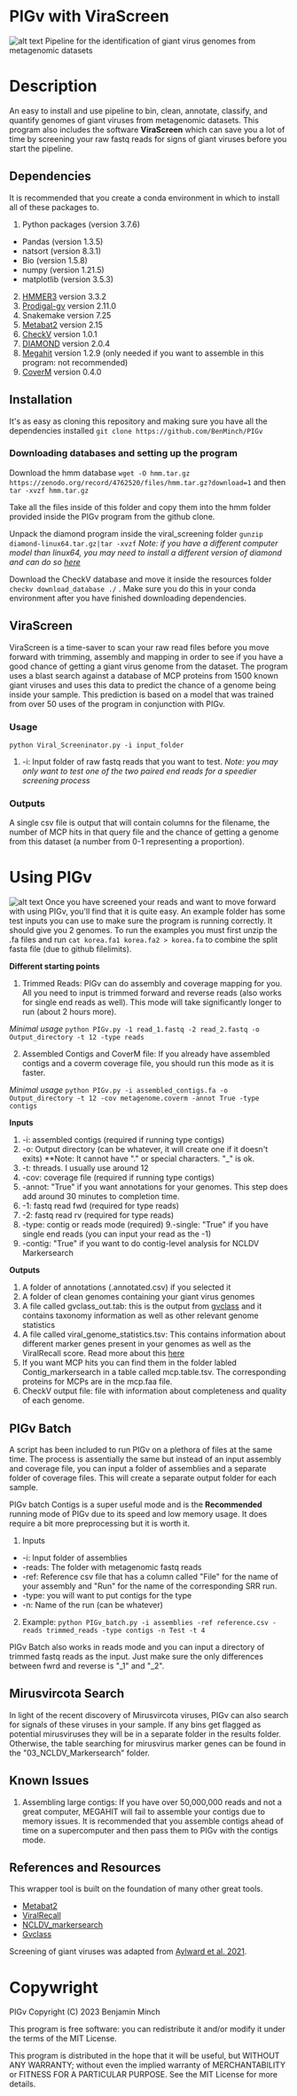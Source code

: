# PIGv with ViraScreen
![alt text](https://github.com/BenMinch/PIGv/blob/main/images/PIGv.png)
Pipeline for the identification of giant virus genomes from metagenomic datasets

# Description
An easy to install and use pipeline to bin, clean, annotate, classify, and quantify genomes of giant viruses from metagenomic datasets. This program also includes the software **ViraScreen** which can save you a lot of time by screening your raw fastq reads for signs of giant viruses before you start the pipeline. 

## Dependencies
It is recommended that you create a conda environment in which to install all of these packages to. 
1. Python packages (version 3.7.6)
- Pandas (version 1.3.5)
- natsort (version 8.3.1)
- Bio (version 1.5.8)
- numpy (version 1.21.5)
- matplotlib (version 3.5.3)
2. [HMMER3](https://github.com/EddyRivasLab/hmmer) version 3.3.2
3. [Prodigal-gv](https://github.com/apcamargo/prodigal-gv) version 2.11.0
4. Snakemake version 7.25
5. [Metabat2](https://bitbucket.org/berkeleylab/metabat) version 2.15
6. [CheckV](https://bitbucket.org/berkeleylab/checkv/src/master/) version 1.0.1
7. [DIAMOND](https://github.com/bbuchfink/diamond/releases/tag/v2.0.4) version 2.0.4
7. [Megahit](https://github.com/voutcn/megahit) version 1.2.9 (only needed if you want to assemble in this program: not recommended)
8. [CoverM](https://github.com/wwood/CoverM) version 0.4.0


## Installation

It's as easy as cloning this repository and making sure you have all the dependencies installed
`git clone https://github.com/BenMinch/PIGv`

### Downloading databases and setting up the program

Download the hmm database `wget -O hmm.tar.gz https://zenodo.org/record/4762520/files/hmm.tar.gz?download=1` and then `tar -xvzf hmm.tar.gz` 

Take all the files inside of this folder and copy them into the hmm folder provided inside the PIGv program from the github clone. 

Unpack the diamond program inside the viral_screening folder `gunzip diamond-linux64.tar.gz|tar -xvzf`
*Note: if you have a different computer model than linux64, you may need to install a different version of diamond and can do so [here](https://github.com/bbuchfink/diamond)*

Download the CheckV database and move it inside the resources folder `checkv download_database ./` . Make sure you do this in your conda environment after you have finished downloading dependencies.

## ViraScreen

ViraScreen is a time-saver to scan your raw read files before you move forward with trimming, assembly and mapping in order to see if you have a good chance of getting a giant virus genome from the dataset. The program uses a blast search against a database of MCP proteins from 1500 known giant viruses and uses this data to predict the chance of a genome being inside your sample. This prediction is based on a model that was trained from over 50 uses of the program in conjunction with PIGv. 

### Usage

`python Viral_Screeninator.py -i input_folder`

1. -i: Input folder of raw fastq reads that you want to test. *Note: you may only want to test one of the two paired end reads for a speedier screening process* 

### Outputs

A single csv file is output that will contain columns for the filename, the number of MCP hits in that query file and the chance of getting a genome from this dataset (a number from 0-1 representing a proportion). 

# Using PIGv
![alt text](https://github.com/BenMinch/PIGv/blob/main/images/chart.png)
Once you have screened your reads and want to move forward with using PIGv, you'll find that it is quite easy. An example folder has some test inputs you can use to make sure the program is running correctly. It should give you 2 genomes. To run the examples you must first unzip the .fa files and run `cat korea.fa1 korea.fa2 > korea.fa` to combine the split fasta file (due to github filelimits).

**Different starting points**
1. Trimmed Reads: PIGv can do assembly and coverage mapping for you. All you need to input is trimmed forward and reverse reads (also works for single end reads as well). This mode will take significantly longer to run (about 2 hours more). 

*Minimal usage*
`python PIGv.py -1 read_1.fastq -2 read_2.fastq -o Output_directory -t 12 -type reads`

2. Assembled Contigs and CoverM file: If you already have assembled contigs and a coverm coverage file, you should run this mode as it is faster.

*Minimal usage*
`python PIGv.py -i assembled_contigs.fa -o Output_directory -t 12 -cov metagenome.coverm -annot True -type contigs`

**Inputs**
1. -i: assembled contigs (required if running type contigs)
2. -o: Output directory (can be whatever, it will create one if it doesn't exits) **Note: It cannot have "." or special characters. "_" is ok.
3. -t: threads. I usually use around 12
4. -cov: coverage file (required if running type contigs)
5. -annot: "True" if you want annotations for your genomes. This step does add around 30 minutes to completion time.
6. -1: fastq read fwd (required for type reads)
7. -2: fastq read rv (required for type reads)
8. -type: contig or reads mode (required)
9.-single: "True" if you have single end reads (you can input your read as the -1)
10. -contig: "True" if you want to do contig-level analysis for NCLDV Markersearch

**Outputs**
1. A folder of annotations (.annotated.csv) if you selected it
2. A folder of clean genomes containing your giant virus genomes
3. A file called gvclass_out.tab: this is the output from [gvclass](https://github.com/NeLLi-team/gvclass/) and it contains taxonomy information as well as other relevant genome statistics
4. A file called viral_genome_statistics.tsv: This contains information about different marker genes present in your genomes as well as the ViralRecall score. Read more about this [here](https://github.com/faylward/viralrecall)
5. If you want MCP hits you can find them in the folder labled Contig_markersearch in a table called mcp.table.tsv. The corresponding proteins for MCPs are in the mcp.faa file.
6. CheckV output file: file with information about completeness and quality of each genome.

## PIGv Batch

A script has been included to run PIGv on a plethora of files at the same time. The process is assentially the same but instead of an input assembly and coverage file, you can input a folder of assemblies and a separate folder of coverage files. This will create a separate output folder for each sample.

PIGv batch Contigs is a super useful mode and is the **Recommended** running mode of PIGv due to its speed and low memory usage. It does require a bit more preprocessing but it is worth it. 
1. Inputs
* -i: Input folder of assemblies 
* -reads: The folder with metagenomic fastq reads
* -ref: Reference csv file that has a column called "File" for the name of your assembly and "Run" for the name of the corresponding SRR run.
* -type: you will want to put contigs for the type
* -n: Name of the run (can be whatever)
2. Example: `python PIGv_batch.py -i assemblies -ref reference.csv -reads trimmed_reads -type contigs -n Test -t 4`

PIGv Batch also works in reads mode and you can input a directory of trimmed fastq reads as the input. Just make sure the only differences between fwrd and reverse is "_1" and "_2".

## Mirusvircota Search

In light of the recent discovery of Mirusvircota viruses, PIGv can also search for signals of these viruses in your sample. If any bins get flagged as potential mirusviruses they will be in a separate folder in the results folder. Otherwise, the table searching for mirusvirus marker genes can be found in the "03_NCLDV_Markersearch" folder.

## Known Issues
1. Assembling large contigs: If you have over 50,000,000 reads and not a great computer, MEGAHIT will fail to assemble your contigs due to memory issues. It is recommended that you assemble contigs ahead of time on a supercomputer and then pass them to PIGv with the contigs mode.

## References and Resources

This wrapper tool is built on the foundation of many other great tools.
- [Metabat2](https://bitbucket.org/berkeleylab/metabat)
- [ViralRecall](https://github.com/faylward/viralrecall)
- [NCLDV_markersearch](https://github.com/faylward/ncldv_markersearch)
- [Gvclass](https://github.com/NeLLi-team/gvclass/)

Screening of giant viruses was adapted from [Aylward et al. 2021](https://journals.plos.org/plosbiology/article?id=10.1371/journal.pbio.3001430).

# Copywright

PIGv Copyright (C) 2023 Benjamin Minch 

This program is free software: you can redistribute it and/or modify it under the terms of the MIT License. 

This program is distributed in the hope that it will be useful, but WITHOUT ANY WARRANTY; without even the implied warranty of MERCHANTABILITY or FITNESS FOR A PARTICULAR PURPOSE. See the MIT License for more details. 
